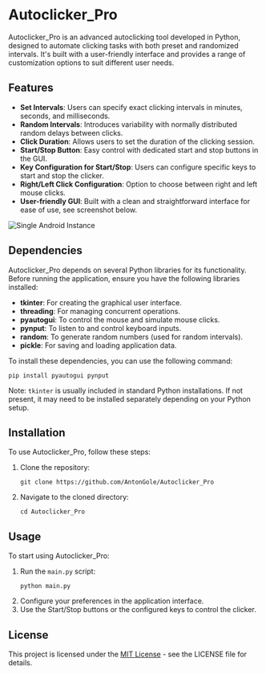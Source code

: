 # Autoclicker_Pro

Autoclicker_Pro is an advanced autoclicking tool developed in Python, designed to automate clicking tasks with both preset and randomized intervals. It's built with a user-friendly interface and provides a range of customization options to suit different user needs.

## Features

- **Set Intervals**: Users can specify exact clicking intervals in minutes, seconds, and milliseconds.
- **Random Intervals**: Introduces variability with normally distributed random delays between clicks.
- **Click Duration**: Allows users to set the duration of the clicking session.
- **Start/Stop Button**: Easy control with dedicated start and stop buttons in the GUI.
- **Key Configuration for Start/Stop**: Users can configure specific keys to start and stop the clicker.
- **Right/Left Click Configuration**: Option to choose between right and left mouse clicks.
- **User-friendly GUI**: Built with a clean and straightforward interface for ease of use, see screenshot below.

![Single Android Instance](/screenshots/app.png)

## Dependencies

Autoclicker_Pro depends on several Python libraries for its functionality. Before running the application, ensure you have the following libraries installed:

- **tkinter**: For creating the graphical user interface.
- **threading**: For managing concurrent operations.
- **pyautogui**: To control the mouse and simulate mouse clicks.
- **pynput**: To listen to and control keyboard inputs.
- **random**: To generate random numbers (used for random intervals).
- **pickle**: For saving and loading application data.

To install these dependencies, you can use the following command:

```
pip install pyautogui pynput
```

Note: `tkinter` is usually included in standard Python installations. If not present, it may need to be installed separately depending on your Python setup.

## Installation

To use Autoclicker_Pro, follow these steps:

1. Clone the repository:
   ```
   git clone https://github.com/AntonGole/Autoclicker_Pro
   ```
2. Navigate to the cloned directory:
   ```
   cd Autoclicker_Pro
   ```

## Usage

To start using Autoclicker_Pro:

1. Run the `main.py` script:
   ```
   python main.py
   ```
2. Configure your preferences in the application interface.
3. Use the Start/Stop buttons or the configured keys to control the clicker.

## License

This project is licensed under the [MIT License](LICENSE.md) - see the LICENSE file for details.
